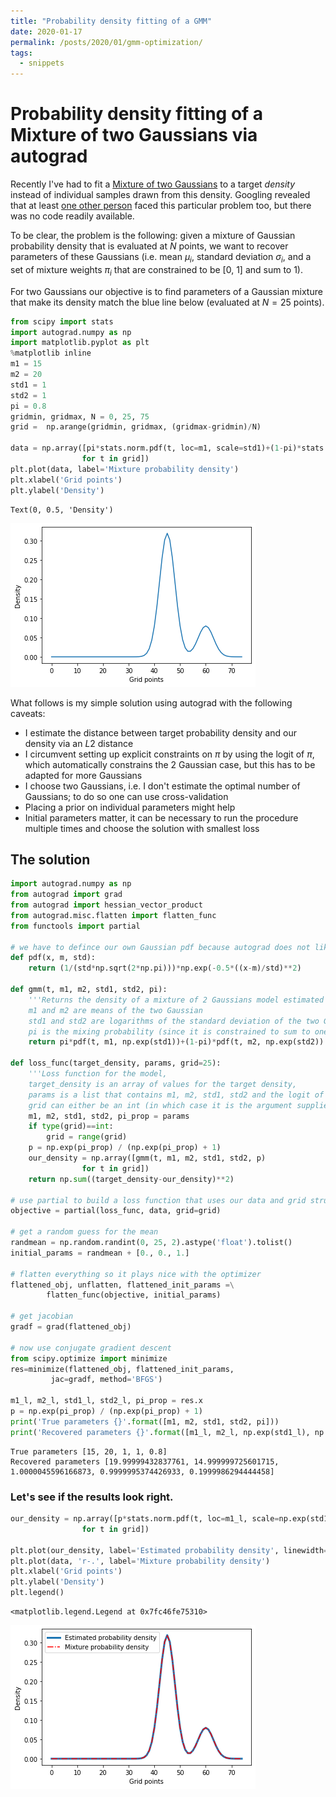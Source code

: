 ```yaml
---
title: "Probability density fitting of a GMM"
date: 2020-01-17
permalink: /posts/2020/01/gmm-optimization/
tags:
  - snippets
---
```

# Probability density fitting of a Mixture of two Gaussians via autograd

Recently I've had to fit a [Mixture of two Gaussians](https://en.wikipedia.org/wiki/Mixture_model#Gaussian_mixture_model) to a target *density* instead of individual samples drawn from this density.
Googling revealed that at least [one other person](https://stats.stackexchange.com/questions/226504/fit-gaussian-mixture-model-directly-to-the-mixture-density) faced this particular problem too, but there was no code readily available.

To be clear, the problem is the following: given a mixture of Gaussian probability density that is evaluated at $N$ points, we want to recover parameters of these Gaussians (i.e. mean $\mu_{i}$, standard deviation $\sigma_{i}$, and a set of mixture weights $\pi_{i}$ that are constrained to be [0, 1] and sum to 1).

For two Gaussians our objective is to find parameters of a Gaussian mixture that make its density match the blue line below (evaluated at $N=25$ points).


```python
from scipy import stats
import autograd.numpy as np
import matplotlib.pyplot as plt
%matplotlib inline
m1 = 15
m2 = 20
std1 = 1
std2 = 1
pi = 0.8
gridmin, gridmax, N = 0, 25, 75
grid =  np.arange(gridmin, gridmax, (gridmax-gridmin)/N)

data = np.array([pi*stats.norm.pdf(t, loc=m1, scale=std1)+(1-pi)*stats.norm.pdf(t, loc=m2, scale=std2)
                for t in grid])
plt.plot(data, label='Mixture probability density')
plt.xlabel('Grid points')
plt.ylabel('Density')
```




    Text(0, 0.5, 'Density')




![png](images/GMM_autograd_1_1.png)


What follows is my simple solution using autograd with the following caveats:
* I estimate the distance between target probability density and our density via an $L2$ distance
* I circumvent setting up explicit constraints on $\pi$ by using the logit of $\pi$, which automatically constrains the 2 Gaussian case, but this has to be adapted for more Gaussians
* I choose two Gaussians, i.e. I don't estimate the optimal number of Gaussians; to do so one can use cross-validation
* Placing a prior on individual parameters might help
* Initial parameters matter, it can be necessary to run the procedure multiple times and choose the solution with smallest loss

## The solution


```python
import autograd.numpy as np
from autograd import grad
from autograd import hessian_vector_product
from autograd.misc.flatten import flatten_func
from functools import partial

# we have to defince our own Gaussian pdf because autograd does not like the one provided by scipy
def pdf(x, m, std):
    return (1/(std*np.sqrt(2*np.pi)))*np.exp(-0.5*((x-m)/std)**2)

def gmm(t, m1, m2, std1, std2, pi):
    '''Returns the density of a mixture of 2 Gaussians model estimated at grid point t.
    m1 and m2 are means of the two Gaussian
    std1 and std2 are logarithms of the standard deviation of the two Gaussians
    pi is the mixing probability (since it is constrained to sum to one we only need one in the 2 Gaussian case)'''
    return pi*pdf(t, m1, np.exp(std1))+(1-pi)*pdf(t, m2, np.exp(std2))

def loss_func(target_density, params, grid=25):
    '''Loss function for the model,
    target_density is an array of values for the target density,
    params is a list that contains m1, m2, std1, std2 and the logit of pi,
    grid can either be an int (in which case it is the argument supplied to range) or an iterable'''
    m1, m2, std1, std2, pi_prop = params
    if type(grid)==int:
        grid = range(grid)
    p = np.exp(pi_prop) / (np.exp(pi_prop) + 1)
    our_density = np.array([gmm(t, m1, m2, std1, std2, p)
                for t in grid])
    return np.sum((target_density-our_density)**2)

# use partial to build a loss function that uses our data and grid structure
objective = partial(loss_func, data, grid=grid)

# get a random guess for the mean
randmean = np.random.randint(0, 25, 2).astype('float').tolist()
initial_params = randmean + [0., 0., 1.]

# flatten everything so it plays nice with the optimizer
flattened_obj, unflatten, flattened_init_params =\
        flatten_func(objective, initial_params)

# get jacobian
gradf = grad(flattened_obj)

# now use conjugate gradient descent
from scipy.optimize import minimize
res=minimize(flattened_obj, flattened_init_params,
         jac=gradf, method='BFGS')

m1_l, m2_l, std1_l, std2_l, pi_prop = res.x
p = np.exp(pi_prop) / (np.exp(pi_prop) + 1)
print('True parameters {}'.format([m1, m2, std1, std2, pi]))
print('Recovered parameters {}'.format([m1_l, m2_l, np.exp(std1_l), np.exp(std2_l), p]))
```

    True parameters [15, 20, 1, 1, 0.8]
    Recovered parameters [19.99999432837761, 14.999999725601715, 1.0000045596166873, 0.9999995374426933, 0.1999986294444458]


### Let's see if the results look right.


```python
our_density = np.array([p*stats.norm.pdf(t, loc=m1_l, scale=np.exp(std1_l))+(1-p)*stats.norm.pdf(t, loc=m2_l, scale=np.exp(std2_l))
                for t in grid])

plt.plot(our_density, label='Estimated probability density', linewidth=3)
plt.plot(data, 'r-.', label='Mixture probability density')
plt.xlabel('Grid points')
plt.ylabel('Density')
plt.legend()
```




    <matplotlib.legend.Legend at 0x7fc46fe75310>




![png](images/GMM_autograd_6_1.png)

